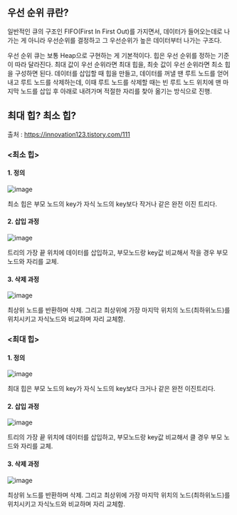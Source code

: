 ## 우선 순위 큐란?
일반적인 큐의 구조인 FIFO(First In First Out)를 가지면서, 데이터가 들어오는데로 나가는 게 아니라
우선순위를 결정하고 그 우선순위가 높은 데이터부터 나가는 구조다. 

우선 순위 큐는 보통 Heap으로 구현하는 게 기본적이다.
힙은 우선 순위를 정하는 기준이 따라 달라진다. 
최대 값이 우선 순위라면 최대 힙을, 최솟 값이 우선 순위라면 최소 힙을 구성하면 된다.
데이터를 삽입할 때 힙을 만들고, 데이터를 꺼낼 땐 루트 노드를 얻어내고 루트 노드를 삭제하는데, 
이때 루트 노드를 삭제할 때는 빈 루트 노드 위치에 맨 마지막 노드를 삽입 후 아래로 내려가며 적절한 자리를 찾아 옮기는 방식으로 진행.

## 최대 힙? 최소 힙? 
출처 : https://innovation123.tistory.com/111

### <최소 힙>

#### 1. 정의
   
![image](https://github.com/Java-A1gorithm-study/A1goritm-study/assets/122192096/fb6dd935-7c38-4f90-86e0-be9854ca9417)

최소 힙은 부모 노드의 key가 자식 노드의 key보다 작거나 같은 완전 이진 트리다. 

#### 2. 삽입 과정
   
![image](https://github.com/Java-A1gorithm-study/A1goritm-study/assets/122192096/2e7aa9bd-7d9d-48ca-99bb-5af2217d50c0)

트리의 가장 끝 위치에 데이터를 삽입하고, 부모노드랑 key값 비교해서 작을 경우 부모 노드와 자리를 교체.

#### 3. 삭제 과정
   
![image](https://github.com/Java-A1gorithm-study/A1goritm-study/assets/122192096/230a6fc6-9917-4de2-bf08-f3f5b986f46c)

최상위 노드를 반환하며 삭제. 
그리고 최상위에 가장 마지막 위치의 노드(최하위노드)를 위치시키고 자식노드와 비교하며 자리 교체함.

### <최대 힙>
#### 1. 정의
   
![image](https://github.com/Java-A1gorithm-study/A1goritm-study/assets/122192096/fe9aaebe-760e-4981-ae8e-81cc3aba6a17)

최대 힙은 부모 노드의 key가 자식 노드의 key보다 크거나 같은 완전 이진트리다.

#### 2. 삽입 과정
   
![image](https://github.com/Java-A1gorithm-study/A1goritm-study/assets/122192096/483a3860-54d9-460c-a155-983254af242c)

트리의 가장 끝 위치에 데이터를 삽입하고, 부모노드랑 key값 비교해서 클 경우 부모 노드와 자리를 교체.

#### 3. 삭제 과정
   
![image](https://github.com/Java-A1gorithm-study/A1goritm-study/assets/122192096/7dbc8256-daa0-41f4-a7e6-bdd6dc8eee76)

최상위 노드를 반환하며 삭제. 
그리고 최상위에 가장 마지막 위치의 노드(최하위노드)를 위치시키고 자식노드와 비교하며 자리 교체함. 

   
